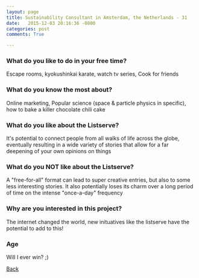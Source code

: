 ```yaml
---
layout: page
title: Sustainability Consultant in Amsterdam, the Netherlands - 31
date:   2015-12-03 20:16:36 -0800
categories: post
comments: True

---
```


### What do you like to do in your free time?
<p>Escape rooms, kyokushinkai karate, watch tv series, Cook for friends</p>

### What do you know the most about?
<p>Online marketing, Popular science (space & particle physics in specific), how to bake a killer chocolate chili cake</p>

### What do you like about the Listserve?
<p>It's potential to connect people from all walks of life across the globe, eventually resulting in a wide variety of stories that allow for a far deepening of your own opinions on things</p>

### What do you NOT like about the Listserve?
<p>A "free-for-all" format can lead to super creative entries, but also to some less interesting stories. It also potentially loses its charm over a long period of time on the intense "once-a-day" frequency</p>

### Why are you interested in this project?
<p>The internet changed the world, new inituatives like the listserve have the potential to add to this!</p>

### Age
<p>Will I ever win? ;)</p>

[Back][1]

[1]: /home/responders/all